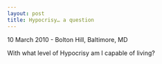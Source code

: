 ```yaml
---
layout: post
title: Hypocrisy… a question
---
```


<p class="meta">10 March 2010 - Bolton Hill, Baltimore, MD</p>

With what level of Hypocrisy am I capable of living?